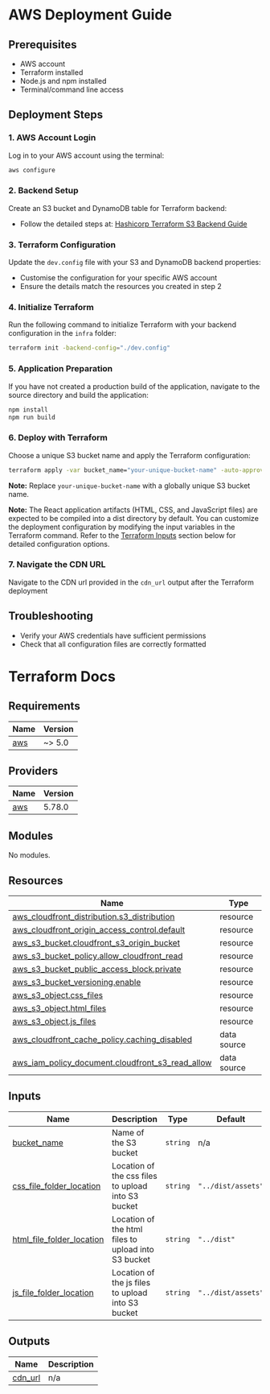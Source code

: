 # AWS Deployment Guide

## Prerequisites

- AWS account
- Terraform installed
- Node.js and npm installed
- Terminal/command line access

## Deployment Steps

### 1. AWS Account Login

Log in to your AWS account using the terminal:

```bash
aws configure
```

### 2. Backend Setup

Create an S3 bucket and DynamoDB table for Terraform backend:

- Follow the detailed steps at: [Hashicorp Terraform S3 Backend Guide](https://developer.hashicorp.com/terraform/language/backend/s3)

### 3. Terraform Configuration

Update the `dev.config` file with your S3 and DynamoDB backend properties:

- Customise the configuration for your specific AWS account
- Ensure the details match the resources you created in step 2

### 4. Initialize Terraform

Run the following command to initialize Terraform with your backend configuration in the `infra` folder:

```bash
terraform init -backend-config="./dev.config"
```

### 5. Application Preparation

If you have not created a production build of the application, navigate to the source directory and build the application:

```bash
npm install
npm run build
```

### 6. Deploy with Terraform

Choose a unique S3 bucket name and apply the Terraform configuration:

```bash
terraform apply -var bucket_name="your-unique-bucket-name" -auto-approve
```

**Note:** Replace `your-unique-bucket-name` with a globally unique S3 bucket name.

**Note:** The React application artifacts (HTML, CSS, and JavaScript files) are expected to be compiled into a dist directory by default. You can customize the deployment configuration by modifying the input variables in the Terraform command. Refer to the [Terraform Inputs](#Inputs) section below for detailed configuration options.

### 7. Navigate the CDN URL

Navigate to the CDN url provided in the `cdn_url` output after the Terraform deployment

## Troubleshooting

- Verify your AWS credentials have sufficient permissions
- Check that all configuration files are correctly formatted

# Terraform Docs

## Requirements

| Name                                                   | Version |
| ------------------------------------------------------ | ------- |
| <a name="requirement_aws"></a> [aws](#requirement_aws) | ~> 5.0  |

## Providers

| Name                                             | Version |
| ------------------------------------------------ | ------- |
| <a name="provider_aws"></a> [aws](#provider_aws) | 5.78.0  |

## Modules

No modules.

## Resources

| Name                                                                                                                                                         | Type        |
| ------------------------------------------------------------------------------------------------------------------------------------------------------------ | ----------- |
| [aws_cloudfront_distribution.s3_distribution](https://registry.terraform.io/providers/hashicorp/aws/latest/docs/resources/cloudfront_distribution)           | resource    |
| [aws_cloudfront_origin_access_control.default](https://registry.terraform.io/providers/hashicorp/aws/latest/docs/resources/cloudfront_origin_access_control) | resource    |
| [aws_s3_bucket.cloudfront_s3_origin_bucket](https://registry.terraform.io/providers/hashicorp/aws/latest/docs/resources/s3_bucket)                           | resource    |
| [aws_s3_bucket_policy.allow_cloudfront_read](https://registry.terraform.io/providers/hashicorp/aws/latest/docs/resources/s3_bucket_policy)                   | resource    |
| [aws_s3_bucket_public_access_block.private](https://registry.terraform.io/providers/hashicorp/aws/latest/docs/resources/s3_bucket_public_access_block)       | resource    |
| [aws_s3_bucket_versioning.enable](https://registry.terraform.io/providers/hashicorp/aws/latest/docs/resources/s3_bucket_versioning)                          | resource    |
| [aws_s3_object.css_files](https://registry.terraform.io/providers/hashicorp/aws/latest/docs/resources/s3_object)                                             | resource    |
| [aws_s3_object.html_files](https://registry.terraform.io/providers/hashicorp/aws/latest/docs/resources/s3_object)                                            | resource    |
| [aws_s3_object.js_files](https://registry.terraform.io/providers/hashicorp/aws/latest/docs/resources/s3_object)                                              | resource    |
| [aws_cloudfront_cache_policy.caching_disabled](https://registry.terraform.io/providers/hashicorp/aws/latest/docs/data-sources/cloudfront_cache_policy)       | data source |
| [aws_iam_policy_document.cloudfront_s3_read_allow](https://registry.terraform.io/providers/hashicorp/aws/latest/docs/data-sources/iam_policy_document)       | data source |

## Inputs

| Name                                                                                                         | Description                                         | Type     | Default            | Required |
| ------------------------------------------------------------------------------------------------------------ | --------------------------------------------------- | -------- | ------------------ | :------: |
| <a name="input_bucket_name"></a> [bucket_name](#input_bucket_name)                                           | Name of the S3 bucket                               | `string` | n/a                |   yes    |
| <a name="input_css_file_folder_location"></a> [css_file_folder_location](#input_css_file_folder_location)    | Location of the css files to upload into S3 bucket  | `string` | `"../dist/assets"` |    no    |
| <a name="input_html_file_folder_location"></a> [html_file_folder_location](#input_html_file_folder_location) | Location of the html files to upload into S3 bucket | `string` | `"../dist"`        |    no    |
| <a name="input_js_file_folder_location"></a> [js_file_folder_location](#input_js_file_folder_location)       | Location of the js files to upload into S3 bucket   | `string` | `"../dist/assets"` |    no    |

## Outputs

| Name                                                     | Description |
| -------------------------------------------------------- | ----------- |
| <a name="output_cdn_url"></a> [cdn_url](#output_cdn_url) | n/a         |

<!-- END_TF_DOCS -->
